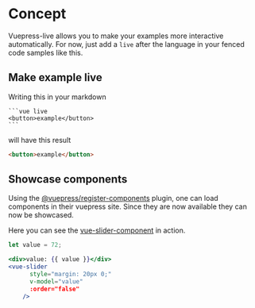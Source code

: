 # Concept

Vuepress-live allows you to make your examples more interactive automatically. For now, just add a `live` after the language in your fenced code samples like this.

## Make example live

Writing this in your markdown

<pre><code>```vue live
&lt;button&gt;example&lt;/button&gt;
```
</code></pre>

will have this result

```html live
<button>example</button>
```

## Showcase components

Using the [@vuepress/register-components](https://www.npmjs.com/package/@vuepress/plugin-register-components) plugin, one can load components in their vuepress site. Since they are now available they can now be showcased.

Here you can see the [vue-slider-component](https://www.npmjs.com/package/vue-slider-component) in action.

```jsx live
let value = 72;

<div>value: {{ value }}</div>
<vue-slider
      style="margin: 20px 0;"
      v-model="value"
      :order="false"
    />
```
